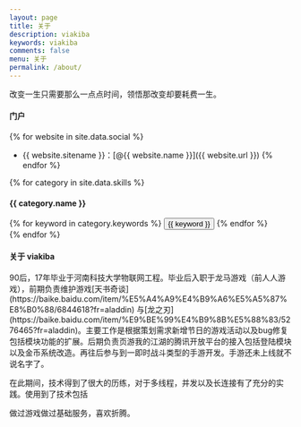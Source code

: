 ```yaml
---
layout: page
title: 关于
description: viakiba
keywords: viakiba
comments: false
menu: 关于
permalink: /about/
---
```


改变一生只需要那么一点点时间，领悟那改变却要耗费一生。

#### 门户

{% for website in site.data.social %}
* {{ website.sitename }}：[@{{ website.name }}]({{ website.url }})
{% endfor %}

{% for category in site.data.skills %}
#### {{ category.name }}
<div class="btn-inline">
{% for keyword in category.keywords %}
<button class="btn btn-outline" type="button">{{ keyword }}</button>
{% endfor %}
</div>
{% endfor %}

#### 关于 viakiba
<p>90后，17年毕业于河南科技大学物联网工程。毕业后入职于龙马游戏（前人人游戏），前期负责维护游戏[天书奇谈](https://baike.baidu.com/item/%E5%A4%A9%E4%B9%A6%E5%A5%87%E8%B0%88/6844618?fr=aladdin) 与[龙之刃](https://baike.baidu.com/item/%E9%BE%99%E4%B9%8B%E5%88%83/5276465?fr=aladdin)。主要工作是根据策划需求新增节日的游戏活动以及bug修复包括模块功能的扩展。后期负责页游我的江湖的腾讯开放平台的接入包括登陆模块以及金币系统改造。再往后参与到一即时战斗类型的手游开发。手游还未上线就不说名字了。 </p>

在此期间，技术得到了很大的历练，对于多线程，并发以及长连接有了充分的实践。使用到了技术包括

做过游戏做过基础服务，喜欢折腾。
